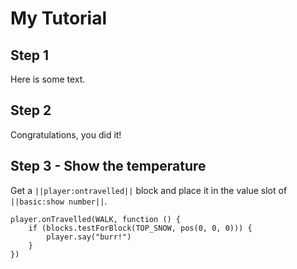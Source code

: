 # My Tutorial

## Step 1

Here is some text.

## Step 2

Congratulations, you did it!

## Step 3 - Show the temperature

Get a ``||player:ontravelled||`` block and place it in the value slot of ``||basic:show number||``.

```blocks
player.onTravelled(WALK, function () {
    if (blocks.testForBlock(TOP_SNOW, pos(0, 0, 0))) {
        player.say("burr!")
    }
})
```